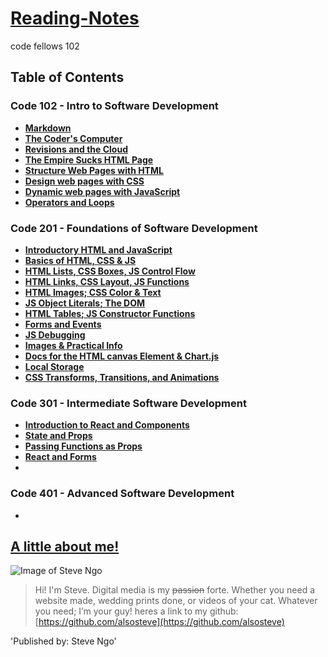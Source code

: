 # [Reading-Notes](https://alsosteve.github.io/reading-notes/)
code fellows 102

## Table of Contents

### Code 102 - Intro to Software Development

* [**Markdown**](code102/markdown.md)
* [**The Coder's Computer**](code102/thecoderscomputer.md)
* [**Revisions and the Cloud**](code102/revisionsandthecloud.md)
* [**The Empire Sucks HTML Page**](https://alsosteve.github.io/empire_sucks/)
* [**Structure Web Pages with HTML**](code102/structurewebpages.md)
* [**Design web pages with CSS**](code102/designwithcss.md)
* [**Dynamic web pages with JavaScript**](code102/dynamicjavascript.md)
* [**Operators and Loops**](code102/opsandloops.md)

### Code 201 - Foundations of Software Development


*  [**Introductory HTML and JavaScript**](code201/class-01.md)
*  [**Basics of HTML, CSS & JS**](code201/class-02.md)
*  [**HTML Lists, CSS Boxes, JS Control Flow**](code201/class-03.md)
*  [**HTML Links, CSS Layout, JS Functions**](code201/class-04.md)
*  [**HTML Images; CSS Color & Text**](code201/class-05.md)
*  [**JS Object Literals; The DOM**](code201/class-06.md)
*  [**HTML Tables; JS Constructor Functions**](code201/class-07.md)
*  [**Forms and Events**](code201/class-09.md)
*  [**JS Debugging**](code201/class-10.md)
*  [**Images & Practical Info**](code201/class-11.md)
*  [**Docs for the HTML canvas Element & Chart.js**](code201/class-12.md)
*  [**Local Storage**](code201/class-13.md)
*  [**CSS Transforms, Transitions, and Animations**](code201/class-14.md)

### Code 301 - Intermediate Software Development


*  [**Introduction to React and Components**](code301/class-01.md)
*  [**State and Props**](code301/class-02.md)
*  [**Passing Functions as Props**](code301/class-03.md)
*  [**React and Forms**](code301/class-04.md)
*

### Code 401 - Advanced Software Development


*


## <ins> A little about me! </ins>

![Image of Steve Ngo](https://avatars.githubusercontent.com/u/87996914?v=4)

> Hi! I'm Steve. Digital media is my ~~passion~~ forte. Whether you need a website made, wedding prints done, or videos of your cat. Whatever you need;
I’m your guy! heres a link to my github: [https://github.com/alsosteve](https://github.com/alsosteve)


'Published by: Steve Ngo'
